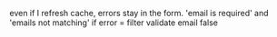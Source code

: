even if I refresh cache, errors stay in the form.
'email is required' and 'emails not matching' if error = filter validate email false
